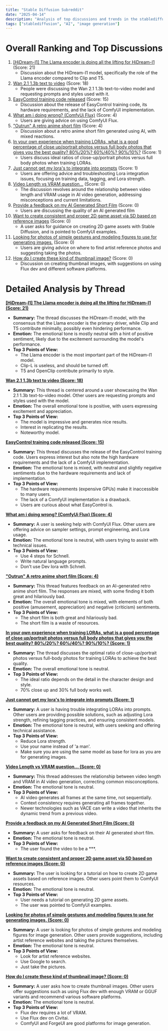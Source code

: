 ```yaml
---
title: "Stable Diffusion Subreddit"
date: "2025-04-14"
description: "Analysis of top discussions and trends in the stablediffusion subreddit"
tags: ["stablediffusion", "AI", "image generation"]
---
```


# Overall Ranking and Top Discussions
1.  [[HiDream-I1] The Llama encoder is doing all the lifting for HiDream-I1](https://www.reddit.com/r/StableDiffusion/comments/1jz6s6c/hidreami1_the_llama_encoder_is_doing_all_the/) (Score: 21)
    *   Discussion about the HiDream-I1 model, specifically the role of the Llama encoder compared to Clip and T5.
2.  [Wan 2.1 1.3b text to video](https://v.redd.it/41f54pdoguue1) (Score: 18)
    *   People were discussing the Wan 2.1 1.3b text-to-video model and requesting prompts and styles used with it.
3.  [EasyControl training code released](https://www.reddit.com/r/StableDiffusion/comments/1jz4g5m/easycontrol_training_code_released/) (Score: 15)
    *   Discussion about the release of EasyControl training code, its hardware requirements, and the lack of ComfyUI implementation.
4.  [What am i doing wrong? (ComfyUi Flux)](https://i.redd.it/ssilrlcynuue1.png) (Score: 4)
    *   Users are giving advice on using ComfyUI Flux.
5.  ["Outrun" A retro anime short film](https://youtu.be/iAxhkJ24krI) (Score: 4)
    *   Discussion about a retro anime short film generated using AI, with mixed reactions.
6.  [In your own experience when training LORAs, what is a good percentage of close up/portrait photos versus full body photos that gives you the best quality? 80%/20%? 60%/40%? 90%/10%?](https://www.reddit.com/r/StableDiffusion/comments/1jz29dk/in_your_own_experience_when_training_loras_what/) (Score: 1)
    *   Users discuss ideal ratios of close-up/portrait photos versus full body photos when training LORAs.
7.  [Just cannot get my lora's to integrate into prompts](https://www.reddit.com/r/StableDiffusion/comments/1jz40n2/just_cannot_get_my_loras_to_integrate_into_prompts/) (Score: 1)
    *   Users are offering advice and troubleshooting Lora integration issues, focusing on training data, tagging, and Lora strength.
8.  [Video Length vs VRAM question…](https://www.reddit.com/r/StableDiffusion/comments/1jz2qbp/video_length_vs_vram_question/) (Score: 0)
    *   The discussion revolves around the relationship between video length and VRAM usage in AI video generation, addressing misconceptions and current limitations.
9.  [Provide a feedback on my AI Generated Short Film](https://www.reddit.com/r/StableDiffusion/comments/1jz30kh/provide_a_feedback_on_my_ai_generated_short_film/) (Score: 0)
    *   Users are discussing the quality of an AI generated film
10. [Want to create consistent and proper 2D game asset via SD based on reference images](https://www.reddit.com/r/StableDiffusion/comments/1jz5cgb/want_to_create_consistent_and_proper_2d_game/) (Score: 0)
    *   A user asks for guidance on creating 2D game assets with Stable Diffusion, and is pointed to ComfyUI examples.
11. [Looking for photos of simple gestures and modeling figures to use for generating images.](https://www.reddit.com/r/StableDiffusion/comments/1jz5fmf/looking_for_photos_of_simple_gestures_and/) (Score: 0)
    *   Users are giving advice on where to find artist reference photos and suggesting taking the photos.
12. [How do I create these kind of thumbnail image?](https://www.reddit.com/r/StableDiffusion/comments/1jz6i2m/how_do_i_create_these_kind_of_thumbnail_image/) (Score: 0)
    *   Discussion on creating thumbnail images, with suggestions on using Flux dev and different software platforms.

# Detailed Analysis by Thread
**[[HiDream-I1] The Llama encoder is doing all the lifting for HiDream-I1 (Score: 21)](https://www.reddit.com/r/StableDiffusion/comments/1jz6s6c/hidreami1_the_llama_encoder_is_doing_all_the/)**
*  **Summary:** The thread discusses the HiDream-I1 model, with the consensus that the Llama encoder is the primary driver, while Clip and T5 contribute minimally, possibly even hindering performance.
*  **Emotion:** The emotional tone is mostly neutral with a hint of positive sentiment, likely due to the excitement surrounding the model's performance.
*  **Top 3 Points of View:**
    *   The Llama encoder is the most important part of the HiDream-I1 model.
    *   Clip-L is useless, and should be turned off.
    *   T5 and OpenClip contribute primarily to style.

**[Wan 2.1 1.3b text to video (Score: 18)](https://v.redd.it/41f54pdoguue1)**
*  **Summary:** This thread is centered around a user showcasing the Wan 2.1 1.3b text-to-video model. Other users are requesting prompts and styles used with the model.
*  **Emotion:** The overall emotional tone is positive, with users expressing excitement and appreciation.
*  **Top 3 Points of View:**
    *   The model is impressive and generates nice results.
    *   Interest in replicating the results.
    *   Noteworthy model.

**[EasyControl training code released (Score: 15)](https://www.reddit.com/r/StableDiffusion/comments/1jz4g5m/easycontrol_training_code_released/)**
*  **Summary:** This thread discusses the release of the EasyControl training code. Users express interest but also note the high hardware requirements and the lack of a ComfyUI implementation.
*  **Emotion:** The emotional tone is mixed, with neutral and slightly negative sentiments due to the hardware requirements and lack of implementation.
*  **Top 3 Points of View:**
    *   The hardware requirements (expensive GPUs) make it inaccessible to many users.
    *   The lack of a ComfyUI implementation is a drawback.
    *   Users are curious about what EasyControl is.

**[What am i doing wrong? (ComfyUi Flux) (Score: 4)](https://i.redd.it/ssilrlcynuue1.png)**
*  **Summary:** A user is seeking help with ComfyUI Flux. Other users are offering advice on sampler settings, prompt engineering, and Lora usage.
*  **Emotion:** The emotional tone is neutral, with users trying to assist with technical issues.
*  **Top 3 Points of View:**
    *   Use 4 steps for Schnell.
    *   Write natural language prompts.
    *   Don't use Dev lora with Schnell.

**["Outrun" A retro anime short film (Score: 4)](https://youtu.be/iAxhkJ24krI)**
*  **Summary:** This thread features feedback on an AI-generated retro anime short film. The responses are mixed, with some finding it both great and hilariously bad.
*  **Emotion:** The overall emotional tone is mixed, with elements of both positive (amusement, appreciation) and negative (criticism) sentiments.
*  **Top 3 Points of View:**
    *   The short film is both great and hilariously bad.
    *   The short film is a waste of resources.

**[In your own experience when training LORAs, what is a good percentage of close up/portrait photos versus full body photos that gives you the best quality? 80%/20%? 60%/40%? 90%/10%? (Score: 1)](https://www.reddit.com/r/StableDiffusion/comments/1jz29dk/in_your_own_experience_when_training_loras_what/)**
*  **Summary:** The thread discusses the optimal ratio of close-up/portrait photos versus full-body photos for training LORAs to achieve the best quality.
*  **Emotion:** The overall emotional tone is neutral.
*  **Top 3 Points of View:**
    *   The ideal ratio depends on the detail in the character design and style.
    *   70% close up and 30% full body works well.

**[Just cannot get my lora's to integrate into prompts (Score: 1)](https://www.reddit.com/r/StableDiffusion/comments/1jz40n2/just_cannot_get_my_loras_to_integrate_into_prompts/)**
*  **Summary:** A user is having trouble integrating LORAs into prompts. Other users are providing possible solutions, such as adjusting Lora strength, refining tagging practices, and ensuring consistent models.
*  **Emotion:** The emotional tone is neutral, with users seeking and offering technical assistance.
*  **Top 3 Points of View:**
    *   Reduce Lora strength.
    *   Use your name instead of 'a man'.
    *   Make sure you are using the same model as base for lora as you are for generating images.

**[Video Length vs VRAM question… (Score: 0)](https://www.reddit.com/r/StableDiffusion/comments/1jz2qbp/video_length_vs_vram_question/)**
*  **Summary:** This thread addresses the relationship between video length and VRAM in AI video generation, correcting common misconceptions.
*  **Emotion:** The emotional tone is neutral.
*  **Top 3 Points of View:**
    *   AI video generates all frames at the same time, not sequentially.
    *   Context consistency requires generating all frames together.
    *   Newer technologies such as VACE can write a video that inherits the dynamic trend from a previous video.

**[Provide a feedback on my AI Generated Short Film (Score: 0)](https://www.reddit.com/r/StableDiffusion/comments/1jz30kh/provide_a_feedback_on_my_ai_generated_short_film/)**
*  **Summary:** A user asks for feedback on their AI generated short film.
*  **Emotion:** The emotional tone is neutral.
*  **Top 3 Points of View:**
    *   The user found the video to be a ***.

**[Want to create consistent and proper 2D game asset via SD based on reference images (Score: 0)](https://www.reddit.com/r/StableDiffusion/comments/1jz5cgb/want_to_create_consistent_and_proper_2d_game/)**
*  **Summary:** The user is looking for a tutorial on how to create 2D game assets based on reference images. Other users point them to ComfyUI resources.
*  **Emotion:** The emotional tone is neutral.
*  **Top 3 Points of View:**
    *   User needs a tutorial on generating 2D game assets.
    *   The user was pointed to ComfyUI examples.

**[Looking for photos of simple gestures and modeling figures to use for generating images. (Score: 0)](https://www.reddit.com/r/StableDiffusion/comments/1jz5fmf/looking_for_photos_of_simple_gestures_and/)**
*  **Summary:** A user is looking for photos of simple gestures and modeling figures for image generation. Other users provide suggestions, including artist reference websites and taking the pictures themselves.
*  **Emotion:** The emotional tone is neutral.
*  **Top 3 Points of View:**
    *   Look for artist reference websites.
    *   Use Google to search.
    *   Just take the pictures.

**[How do I create these kind of thumbnail image? (Score: 0)](https://www.reddit.com/r/StableDiffusion/comments/1jz6i2m/how_do_i_create_these_kind_of_thumbnail_image/)**
*  **Summary:** A user asks how to create thumbnail images. Other users offer suggestions such as using Flux dev with enough VRAM or GGUF variants and recommend various software platforms.
*  **Emotion:** The emotional tone is neutral.
*  **Top 3 Points of View:**
    *   Flux dev requires a lot of VRAM.
    *   Use Flux dev on Civitai.
    *   ComfyUI and ForgeUI are good platforms for image generation.
